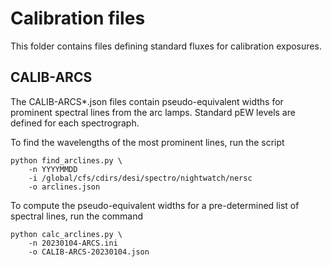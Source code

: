 # Calibration files 

This folder contains files defining standard fluxes for calibration exposures.

## CALIB-ARCS

The CALIB-ARCS*.json files contain pseudo-equivalent widths for prominent
spectral lines from the arc lamps. Standard pEW levels are defined for each
spectrograph.

To find the wavelengths of the most prominent lines, run the script

```
python find_arclines.py \
    -n YYYYMMDD
    -i /global/cfs/cdirs/desi/spectro/nightwatch/nersc
    -o arclines.json
```

To compute the pseudo-equivalent widths for a pre-determined list of spectral
lines, run the command

```
python calc_arclines.py \
    -n 20230104-ARCS.ini
    -o CALIB-ARCS-20230104.json
```

